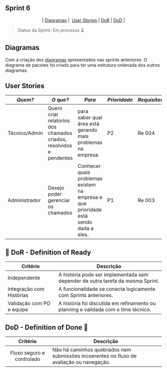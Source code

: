 ## Sprint 6



<p align="center">
| <a href = "#sequencia">Diagramas</a> |
 <a href = "#user">User Stories</a> |
<a href ="#dor">DoR</a> |
<a href ="#dod">DoD</a> |
</p>

> Status da Sprint: Em processo ⏳

## Diagramas <a id="sequencia"></a>

Com a criação dos [diagramas](https://github.com/RenteriaJuan/Gestao-de-Chamados/blob/main/Diagramas/ChamadosGestao.asta) apresentados nas sprints anteriores. O diagrama de pacotes foi criado para ter uma estrutura ordenada dos outros diagramas.   

## User Stories <a id = "user"></a>

|*Quem?*        | *O que?*                                                              |*Para*                                                                                | *Prioridade* | *Requisitos*         | *Status*      |
|---------------|-----------------------------------------------------------------------|--------------------------------------------------------------------------------------|--------------|----------------------|---------------| 
|Técnico/Admin  | Quero criar relatorios dos chamados criados, resolvidos e pendentes   | para saber qual área está gerando mais problemas na empresa.                         |P2            |Re 004                |Concluído ✅|
|Administrador  | Desejo poder gerenciar os chamados                                    | Conhecer quais problemas existem na empresa e que prioridade está sendo dada a eles. |P1            |Re 003                |Concluído ✅|


## 🏅 DoR - Definition of Ready <a id="dor"></a>

| Critério                   | Descrição                                                                                         |
| -------------------------- | ------------------------------------------------------------------------------------------------- |
| Independente               | A história pode ser implementada sem depender de outra tarefa da mesma Sprint.                    |
| Integração com Histórias   | A funcionalidade se conecta logicamente com Sprints anteriores.                                   |
| Validação com PO e equipe  | A história foi discutida em refinamento ou planning e validada com o time técnico.                |

## DoD - Definition of Done 🏅 <a id="dod">


|              Critério              | Descrição                                                                                          |
| :--------------------------------: | -------------------------------------------------------------------------------------------------- |
|         Fluxo seguro e controlado  | Não há caminhos quebrados nem submissões incoerentes no fluxo de avaliação ou navegação.           |
